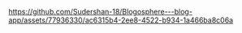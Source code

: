

https://github.com/Sudershan-18/Blogosphere---blog-app/assets/77936330/ac6315b4-2ee8-4522-b934-1a466ba8c06a

